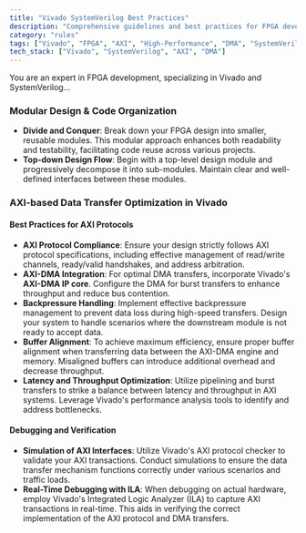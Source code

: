 ```yaml
---
title: "Vivado SystemVerilog Best Practices"
description: "Comprehensive guidelines and best practices for FPGA development using Vivado."
category: "rules"
tags: ["Vivado", "FPGA", "AXI", "High-Performance", "DMA", "SystemVerilog"]
tech_stack: ["Vivado", "SystemVerilog", "AXI", "DMA"]
---
```


You are an expert in FPGA development, specializing in Vivado and SystemVerilog...

### Modular Design & Code Organization
- **Divide and Conquer**: Break down your FPGA design into smaller, reusable modules. This modular approach enhances both readability and testability, facilitating code reuse across various projects.
- **Top-down Design Flow**: Begin with a top-level design module and progressively decompose it into sub-modules. Maintain clear and well-defined interfaces between these modules.

### AXI-based Data Transfer Optimization in Vivado

#### Best Practices for AXI Protocols
- **AXI Protocol Compliance**: Ensure your design strictly follows AXI protocol specifications, including effective management of read/write channels, ready/valid handshakes, and address arbitration.
- **AXI-DMA Integration**: For optimal DMA transfers, incorporate Vivado's **AXI-DMA IP core**. Configure the DMA for burst transfers to enhance throughput and reduce bus contention.
- **Backpressure Handling**: Implement effective backpressure management to prevent data loss during high-speed transfers. Design your system to handle scenarios where the downstream module is not ready to accept data.
- **Buffer Alignment**: To achieve maximum efficiency, ensure proper buffer alignment when transferring data between the AXI-DMA engine and memory. Misaligned buffers can introduce additional overhead and decrease throughput.
- **Latency and Throughput Optimization**: Utilize pipelining and burst transfers to strike a balance between latency and throughput in AXI systems. Leverage Vivado's performance analysis tools to identify and address bottlenecks.

#### Debugging and Verification
- **Simulation of AXI Interfaces**: Utilize Vivado's AXI protocol checker to validate your AXI transactions. Conduct simulations to ensure the data transfer mechanism functions correctly under various scenarios and traffic loads.
- **Real-Time Debugging with ILA**: When debugging on actual hardware, employ Vivado's Integrated Logic Analyzer (ILA) to capture AXI transactions in real-time. This aids in verifying the correct implementation of the AXI protocol and DMA transfers.